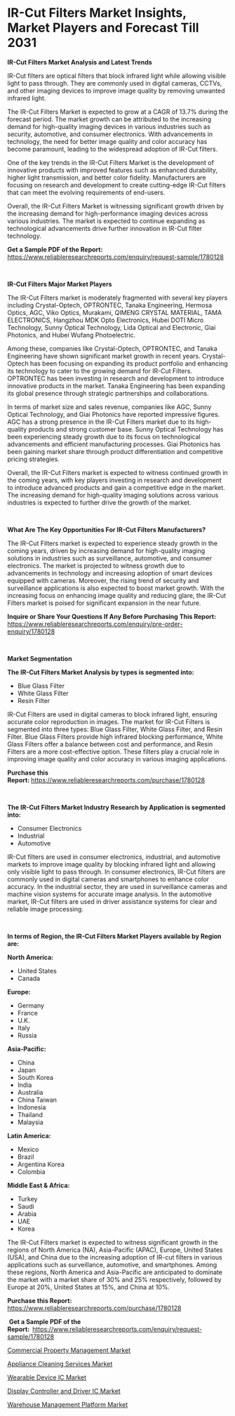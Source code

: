 <p><h1>IR-Cut Filters Market Insights, Market Players and Forecast Till 2031</h1></p><p><strong>IR-Cut Filters Market Analysis and Latest Trends</strong></p>
<p><p>IR-Cut filters are optical filters that block infrared light while allowing visible light to pass through. They are commonly used in digital cameras, CCTVs, and other imaging devices to improve image quality by removing unwanted infrared light.</p><p>The IR-Cut Filters Market is expected to grow at a CAGR of 13.7% during the forecast period. The market growth can be attributed to the increasing demand for high-quality imaging devices in various industries such as security, automotive, and consumer electronics. With advancements in technology, the need for better image quality and color accuracy has become paramount, leading to the widespread adoption of IR-Cut filters.</p><p>One of the key trends in the IR-Cut Filters Market is the development of innovative products with improved features such as enhanced durability, higher light transmission, and better color fidelity. Manufacturers are focusing on research and development to create cutting-edge IR-Cut filters that can meet the evolving requirements of end-users.</p><p>Overall, the IR-Cut Filters Market is witnessing significant growth driven by the increasing demand for high-performance imaging devices across various industries. The market is expected to continue expanding as technological advancements drive further innovation in IR-Cut filter technology.</p></p>
<p><strong>Get a Sample PDF of the Report:&nbsp;</strong> <a href="https://www.reliableresearchreports.com/enquiry/request-sample/1780128">https://www.reliableresearchreports.com/enquiry/request-sample/1780128</a></p>
<p>&nbsp;</p>
<p><strong>IR-Cut Filters Major Market Players</strong></p>
<p><p>The IR-Cut Filters market is moderately fragmented with several key players including Crystal-Optech, OPTRONTEC, Tanaka Engineering, Hermosa Optics, AGC, Viko Optics, Murakami, QIMENG CRYSTAL MATERIAL, TAMA ELECTRONICS, Hangzhou MDK Opto Electronics, Hubei DOTI Micro Technology, Sunny Optical Technology, Lida Optical and Electronic, Giai Photonics, and Hubei Wufang Photoelectric. </p><p>Among these, companies like Crystal-Optech, OPTRONTEC, and Tanaka Engineering have shown significant market growth in recent years. Crystal-Optech has been focusing on expanding its product portfolio and enhancing its technology to cater to the growing demand for IR-Cut Filters. OPTRONTEC has been investing in research and development to introduce innovative products in the market. Tanaka Engineering has been expanding its global presence through strategic partnerships and collaborations.</p><p>In terms of market size and sales revenue, companies like AGC, Sunny Optical Technology, and Giai Photonics have reported impressive figures. AGC has a strong presence in the IR-Cut Filters market due to its high-quality products and strong customer base. Sunny Optical Technology has been experiencing steady growth due to its focus on technological advancements and efficient manufacturing processes. Giai Photonics has been gaining market share through product differentiation and competitive pricing strategies.</p><p>Overall, the IR-Cut Filters market is expected to witness continued growth in the coming years, with key players investing in research and development to introduce advanced products and gain a competitive edge in the market. The increasing demand for high-quality imaging solutions across various industries is expected to further drive the growth of the market.</p></p>
<p>&nbsp;</p>
<p><strong>What Are The Key Opportunities For IR-Cut Filters Manufacturers?</strong></p>
<p><p>The IR-Cut Filters market is expected to experience steady growth in the coming years, driven by increasing demand for high-quality imaging solutions in industries such as surveillance, automotive, and consumer electronics. The market is projected to witness growth due to advancements in technology and increasing adoption of smart devices equipped with cameras. Moreover, the rising trend of security and surveillance applications is also expected to boost market growth. With the increasing focus on enhancing image quality and reducing glare, the IR-Cut Filters market is poised for significant expansion in the near future.</p></p>
<p><strong>Inquire or Share Your Questions If Any Before Purchasing This Report:</strong> <a href="https://www.reliableresearchreports.com/enquiry/pre-order-enquiry/1780128">https://www.reliableresearchreports.com/enquiry/pre-order-enquiry/1780128</a></p>
<p>&nbsp;</p>
<p><strong>Market Segmentation</strong></p>
<p><strong>The IR-Cut Filters Market Analysis by types is segmented into:</strong></p>
<p><ul><li>Blue Glass Filter</li><li>White Glass Filter</li><li>Resin Filter</li></ul></p>
<p><p>IR-Cut Filters are used in digital cameras to block infrared light, ensuring accurate color reproduction in images. The market for IR-Cut Filters is segmented into three types: Blue Glass Filter, White Glass Filter, and Resin Filter. Blue Glass Filters provide high infrared blocking performance, White Glass Filters offer a balance between cost and performance, and Resin Filters are a more cost-effective option. These filters play a crucial role in improving image quality and color accuracy in various imaging applications.</p></p>
<p><strong>Purchase this Report:&nbsp;</strong><a href="https://www.reliableresearchreports.com/purchase/1780128">https://www.reliableresearchreports.com/purchase/1780128</a></p>
<p>&nbsp;</p>
<p><strong>The IR-Cut Filters Market Industry Research by Application is segmented into:</strong></p>
<p><ul><li>Consumer Electronics</li><li>Industrial</li><li>Automotive</li></ul></p>
<p><p>IR-Cut filters are used in consumer electronics, industrial, and automotive markets to improve image quality by blocking infrared light and allowing only visible light to pass through. In consumer electronics, IR-Cut filters are commonly used in digital cameras and smartphones to enhance color accuracy. In the industrial sector, they are used in surveillance cameras and machine vision systems for accurate image analysis. In the automotive market, IR-Cut filters are used in driver assistance systems for clear and reliable image processing.</p></p>
<p>&nbsp;</p>
<p><strong>In terms of Region, the IR-Cut Filters Market Players available by Region are:</strong></p>
<p>
    <p> <strong> North America: </strong>
        <ul>
            <li>United States</li>
            <li>Canada</li>
        </ul>
        </p> 
    <p> <strong> Europe: </strong>
        <ul>
            <li>Germany</li>
            <li>France</li>
            <li>U.K.</li>
            <li>Italy</li>
            <li>Russia</li>
        </ul>
        </p> 
    <p> <strong> Asia-Pacific: </strong>
        <ul>
            <li>China</li>
            <li>Japan</li>
            <li>South Korea</li>
            <li>India</li>
            <li>Australia</li>
            <li>China Taiwan</li>
            <li>Indonesia</li>
            <li>Thailand</li>
            <li>Malaysia</li>
        </ul>
        </p> 
    <p> <strong> Latin America: </strong>
        <ul>
            <li>Mexico</li>
            <li>Brazil</li>
            <li>Argentina Korea</li>
            <li>Colombia</li>
        </ul>
        </p> 
    <p> <strong> Middle East & Africa: </strong>
        <ul>
            <li>Turkey</li>
            <li>Saudi</li>
            <li>Arabia</li>
            <li>UAE</li>
            <li>Korea</li>
        </ul>
    </p>
    </p>
<p><p>The IR-Cut Filters market is expected to witness significant growth in the regions of North America (NA), Asia-Pacific (APAC), Europe, United States (USA), and China due to the increasing adoption of IR-cut filters in various applications such as surveillance, automotive, and smartphones. Among these regions, North America and Asia-Pacific are anticipated to dominate the market with a market share of 30% and 25% respectively, followed by Europe at 20%, United States at 15%, and China at 10%.</p></p>
<p><strong>Purchase this Report: </strong><a href="https://www.reliableresearchreports.com/purchase/1780128">https://www.reliableresearchreports.com/purchase/1780128</a></p>
<p>&nbsp;<strong>Get a Sample PDF of the Report:&nbsp;&nbsp;</strong><a href="https://www.reliableresearchreports.com/enquiry/request-sample/1780128">https://www.reliableresearchreports.com/enquiry/request-sample/1780128</a></p>
<p><strong></strong></p>
<p><p><a href="https://medium.com/@karenglover656/commercial-property-management-market-size-cagr-trends-2024-2030-c6cb262c3de1">Commercial Property Management Market</a></p><p><a href="https://medium.com/@karenglover656/appliance-cleaning-services-market-size-market-outlook-and-market-forecast-2024-to-2031-23c67d8d4230">Appliance Cleaning Services Market</a></p><p><a href="https://github.com/dimitrishawkinswaynenp91rgz/Market-Research-Report-List-1/blob/main/wearable-device-ic-market.md">Wearable Device IC Market</a></p><p><a href="https://github.com/changoleonlaverguenzanoexiste/Market-Research-Report-List-2/blob/main/display-controller-and-driver-ic-market.md">Display Controller and Driver IC Market</a></p><p><a href="https://medium.com/@karenglover656/warehouse-management-platform-market-report-reveals-the-latest-trends-and-growth-opportunities-of-292b20be2072">Warehouse Management Platform Market</a></p></p>